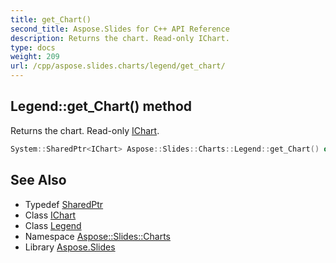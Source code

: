 ```yaml
---
title: get_Chart()
second_title: Aspose.Slides for C++ API Reference
description: Returns the chart. Read-only IChart.
type: docs
weight: 209
url: /cpp/aspose.slides.charts/legend/get_chart/
---
```

## Legend::get_Chart() method


Returns the chart. Read-only [IChart](../../ichart/).

```cpp
System::SharedPtr<IChart> Aspose::Slides::Charts::Legend::get_Chart() override
```

## See Also

* Typedef [SharedPtr](../../system/sharedptr/)
* Class [IChart](../ichart/)
* Class [Legend](./)
* Namespace [Aspose::Slides::Charts](../)
* Library [Aspose.Slides](../../)